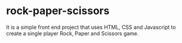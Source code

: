 ﻿# rock-paper-scissors
It is a simple front end project that uses HTML, CSS and Javascript to create a single player Rock, Paper and Scissors game.
